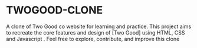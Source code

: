 # TWOGOOD-CLONE
A clone of Two Good co website  for learning and practice. This project aims to recreate the core features and design of [Two Good] using HTML, CSS and Javascript . Feel free to explore, contribute, and improve this clone
